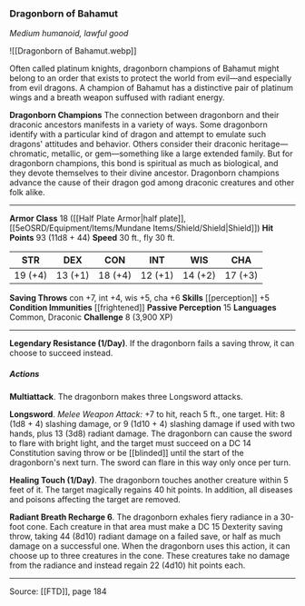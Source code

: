 ### Dragonborn of Bahamut
_Medium humanoid, lawful good_

![[Dragonborn of Bahamut.webp]]

Often called platinum knights, dragonborn champions of Bahamut might belong to an order that exists to protect the world from evil—and especially from evil dragons. A champion of Bahamut has a distinctive pair of platinum wings and a breath weapon suffused with radiant energy.


**Dragonborn Champions** The connection between dragonborn and their draconic ancestors manifests in a variety of ways. Some dragonborn identify with a particular kind of dragon and attempt to emulate such dragons' attitudes and behavior. Others consider their draconic heritage—chromatic, metallic, or gem—something like a large extended family. But for dragonborn champions, this bond is spiritual as much as biological, and they devote themselves to their divine ancestor. Dragonborn champions advance the cause of their dragon god among draconic creatures and other folk alike.





---

**Armor Class** 18 ([[Half Plate Armor|half plate]], [[5eOSRD/Equipment/Items/Mundane Items/Shield/Shield|Shield]])
**Hit Points** 93 (11d8 + 44)
**Speed** 30 ft., fly 30 ft.

| STR     | DEX     | CON     | INT     | WIS     | CHA     |
|---------|---------|---------|---------|---------|---------|
| 19 (+4) | 13 (+1) | 18 (+4) | 12 (+1) | 14 (+2) | 17 (+3) |

**Saving Throws** con +7, int +4, wis +5, cha +6
**Skills** [[perception]] +5
**Condition Immunities** [[frightened]]
**Passive Perception** 15
**Languages** Common, Draconic
**Challenge** 8 (3,900 XP)

---

**Legendary Resistance (1/Day)**. If the dragonborn fails a saving throw, it can choose to succeed instead.

##### Actions
**Multiattack**. The dragonborn makes three Longsword attacks.

**Longsword**. _Melee Weapon Attack:_ +7 to hit, reach 5 ft., one target. Hit: 8 (1d8 + 4) slashing damage, or 9 (1d10 + 4) slashing damage if used with two hands, plus 13 (3d8) radiant damage. The dragonborn can cause the sword to flare with bright light, and the target must succeed on a DC 14 Constitution saving throw or be [[blinded]] until the start of the dragonborn's next turn. The sword can flare in this way only once per turn.

**Healing Touch (1/Day)**. The dragonborn touches another creature within 5 feet of it. The target magically regains 40 hit points. In addition, all diseases and poisons affecting the target are removed.

**Radiant Breath Recharge 6**. The dragonborn exhales fiery radiance in a 30-foot cone. Each creature in that area must make a DC 15 Dexterity saving throw, taking 44 (8d10) radiant damage on a failed save, or half as much damage on a successful one. When the dragonborn uses this action, it can choose up to three creatures in the cone. These creatures take no damage from the radiance and instead regain 22 (4d10) hit points each.


---

Source: [[FTD]], page 184
